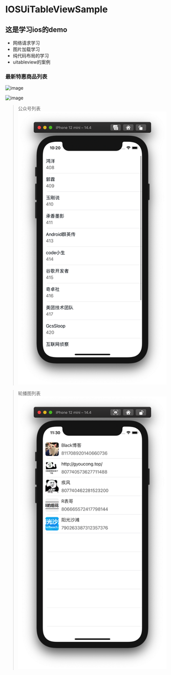 # IOSUiTableViewSample

## 这是学习ios的demo
- 网络请求学习
- 图片加载学习
- 纯代码布局的学习
- uitableview的案例
### 最新特惠商品列表

![image](//https://github.com/cat13954/IOSUiTableViewSample/blob/master/img/Xnip2021-03-17_22-15-03)


![image](//https://github.com/cat13954/IOSUiTableViewSample/blob/master/img/Xnip2021-03-13_10-09-34.png)
>公众号列表
![image](https://github.com/cat13954/IOSUiTableViewSample/blob/master/img/Xnip2021-03-05_22-20-08.png)

>轮播图列表
![image](https://github.com/cat13954/IOSUiTableViewSample/blob/master/img/Xnip2021-03-04_23-30-05.png)
